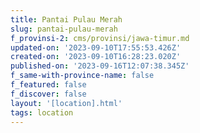 ```yaml
---
title: Pantai Pulau Merah
slug: pantai-pulau-merah
f_provinsi-2: cms/provinsi/jawa-timur.md
updated-on: '2023-09-10T17:55:53.426Z'
created-on: '2023-09-10T16:28:23.020Z'
published-on: '2023-09-16T12:07:38.345Z'
f_same-with-province-name: false
f_featured: false
f_discover: false
layout: '[location].html'
tags: location
---
```



